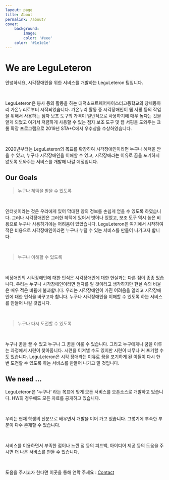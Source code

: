 ```yaml
---
layout: page
title: About
permalink: /about/
cover:
    background:
        image:
        color: '#eee'
    color: '#1e1e1e'
---
```


# We are LeguLeteron

안녕하세요, 시각장애인을 위한 서비스를 개발하는 LeguLeteron 팀입니다. 

<br>

LeguLeteron은 봉사 등의 활동을 하는 대덕소프트웨어마이스터고등학교의 창체동아리 가온누리로부터 시작되었습니다. 가온누리 활동 중 시각장애인이 웹 서핑 등의 작업을 위해서 사용하는 점자 보조 도구의 가격이 일반적으로 사용하기에 매우 높다는 것을 알게 되었고 여기서 저렴하게 사용할 수 있는 점자 보조 도구 및 웹 서핑을 도와주는 크롬 확장 프로그램으로 2019년 STA+C에서 우수상을 수상하였습니다. 

<br>

2020년부터는 LeguLeteron의 목표를 확장하여 시각장애인이라면 누구나 혜택을 받을 수 있고, 누구나 시각장애인을 이해할 수 있고, 시각장애라는 이유로 꿈을 포기하지 않도록 도와주는 서비스를 개발해 나갈 예정입니다.

## Our Goals
> 누구나 혜택을 받을 수 있도록

<br>

인터넷이라는 것은 우리에게 있어 막대한 양의 정보를 손쉽게 얻을 수 있도록 하였습니다. 그러나 시각장애인은 그러한 혜택에 있어서 벗어나 있었고, 보조 도구 역시 높은 비용으로 누구나 사용하기에는 어려움이 있었습니다. LeguLeteron은 여기에서 시작하여 적은 비용으로 시각장애인이라면 누구나 누릴 수 있는 서비스를 만들어 나가고자 합니다.

<br>

> 누구나 이해할 수 있도록

<br>

비장애인의 시각장애인에 대한 인식은 시각장애인에 대한 현실과는 다른 점이 종종 있습니다. 우리는 누구나 시각장애인이라면 점자를 알 것이라고 생각하지만 현실 속의 비율은 매우 적은 비율에 불과합니다. 우리는 시각장애인이 가진 어려움을 알리고 시각장애인에 대한 인식을 바꾸고자 합니다. 누구나 시각장애인을 이해할 수 있도록 하는 서비스를 만들어 나갈 것입니다.

<br>

> 누구나 다시 도전할 수 있도록

<br>

누구나 꿈을 꿀 수 있고 누구나 그 꿈을 이룰 수 있습니다. 그리고 누구에게나 꿈을 이루는 과정에서 시련이 찾아옵니다. 시련을 이겨낼 수도 있지만 시련이 너무나 커 포기할 수도 있습니다. LeguLeteron은 시각 장애라는 이유로 꿈을 포기하게 된 이들이 다시 한번 도전할 수 있도록 하는 서비스를 만들어 나가고 말 것입니다.

## We need ...

LeguLeteron은 '누구나' 라는 목표에 맞게 모든 서비스를 오픈소스로 개발하고 있습니다. HW의 경우에도 모든 자료를 공개하고 있습니다. 

<br>

우리는 현재 학생의 신분으로 배우면서 개발을 이어 가고 있습니다. 그렇기에 부족한 부분이 다수 존재할 수 있습니다.

<br>

서비스를 이용하면서 부족한 점이나 느낀 점 등의 피드백, 아이디어 제공 등의 도움을 주시면 더 나은 서비스를 만들 수 있습니다.

<br>

도움을 주시고자 한다면 이곳을 통해 연락 주세요 : [Contact](/contact)